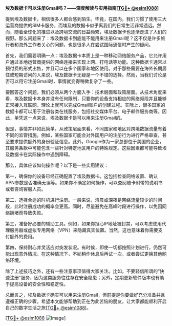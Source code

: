 **埃及数据卡可以注册Gmail吗？——深度解读与实用指南[[TG💪+ @esim1088](https://t.me/s/esim1088)]**

提到埃及数据卡，相信很多人都会感到陌生。毕竟，在国内，我们习惯了使用三大运营商提供的SIM卡服务，而埃及的数据卡似乎离我们的日常生活非常遥远。然而，随着全球化的推进以及跨境交流的日益频繁，埃及数据卡也逐渐走进了人们的视野。那么问题来了：埃及数据卡到底能不能用来注册Gmail呢？这不仅是许多旅行者和海外工作者关心的问题，也是很多人在尝试国际通信时产生的疑问。

首先，我们需要明确一点：埃及数据卡本质上是一种移动网络服务产品，它允许用户通过本地运营商提供的网络连接来实现上网、打电话等功能。这种数据卡通常以预付费的形式出售，并且可以在多个国家和地区使用。对于那些需要在海外长期居住或短期访问的人来说，埃及数据卡无疑是一个不错的选择。然而，当我们讨论是否可以用它注册Gmail时，事情就变得稍微复杂了一些。

要回答这个问题，我们必须从两个方面入手：技术层面和政策层面。从技术角度来看，埃及数据卡本身并没有任何限制，只要你的设备支持相应的网络频段并且能够正常接入互联网，理论上就可以完成Gmail账户的创建过程。实际上，很多国家的数据卡都可以用于注册各类在线服务，包括社交媒体平台、电子邮件服务商等。因此，单凭这一点来说，埃及数据卡是可以用来注册Gmail的。

但是，事情并非如此简单。从政策层面来看，不同国家和地区对跨境数据流量有着不同的监管措施。例如，某些国家可能会对外国用户的注册行为进行严格审查，甚至要求提供额外的身份验证信息。此外，Google作为一家总部位于美国的企业，其服务条款中可能包含一些针对特定地区用户的特殊规定。这些因素都可能导致埃及数据卡在实际操作中遇到障碍。

那么，具体应该如何操作呢？以下是一些实用建议：

第一，确保你的设备已经正确配置了埃及数据卡。这包括检查网络设置、确认APN参数是否准确无误等。如果你不确定如何操作，可以查阅随卡附带的说明书或者咨询客服人员。

第二，选择合适的时机进行注册。一般来说，清晨或深夜是网络流量较少的时间段，此时注册成功的概率会更高。同时，尽量避免在高峰时段进行操作，以免因网络拥堵而导致失败。

第三，准备好必要的辅助工具。例如，如果你担心IP地址被封禁，可以考虑使用代理服务器或虚拟专用网络（VPN）来隐藏真实位置。当然，这也意味着你需要支付额外的费用。

第四，保持耐心并灵活应对突发状况。有时候，即使一切都按照计划进行，仍然可能出现意外情况。在这种情况下，不妨稍作休息后再试一次，或者尝试更换其他网络环境。

除了上述技巧之外，还有一些注意事项值得大家关注。比如，不要轻信所谓的“快速注册”服务，因为这类服务往往存在安全隐患；另外，定期更新软件版本也有助于提高设备的安全性和稳定性。

总而言之，埃及数据卡确实可以用来注册Gmail，但前提是你要做好充分准备并且遵循正确的步骤。希望本文能够帮助到正在为此苦恼的朋友，让大家都能顺利开启自己的数字生活之旅[[TG💪+ @esim1088](https://t.me/s/esim1088)]。

[[TG💪+ @esim1088](https://t.me/s/esim1088) ![Image](https://i.postimg.cc/4NQfJmqS/Snipaste-2025-05-13-00-14-12.png)]